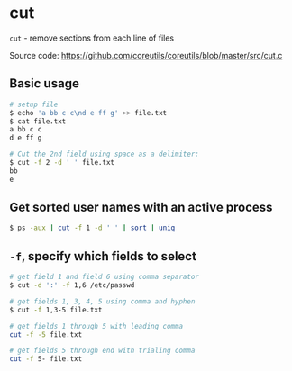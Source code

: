 # cut

`cut` - remove sections from each line of files

Source code: https://github.com/coreutils/coreutils/blob/master/src/cut.c

## Basic usage

```bash
# setup file
$ echo 'a bb c c\nd e ff g' >> file.txt
$ cat file.txt
a bb c c
d e ff g
```

```bash
# Cut the 2nd field using space as a delimiter:
$ cut -f 2 -d ' ' file.txt
bb
e
```

## Get sorted user names with an active process
```bash
$ ps -aux | cut -f 1 -d ' ' | sort | uniq
```

## `-f`, specify which fields to select

```bash
# get field 1 and field 6 using comma separator
$ cut -d ':' -f 1,6 /etc/passwd

# get fields 1, 3, 4, 5 using comma and hyphen
$ cut -f 1,3-5 file.txt

# get fields 1 through 5 with leading comma
cut -f -5 file.txt

# get fields 5 through end with trialing comma
cut -f 5- file.txt
```
